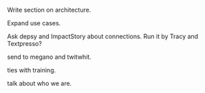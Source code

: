 Write section on architecture.

Expand use cases.

Ask depsy and ImpactStory about connections. Run it by Tracy and Textpresso?

send to megano and twitwhit.

ties with training.

talk about who we are.

